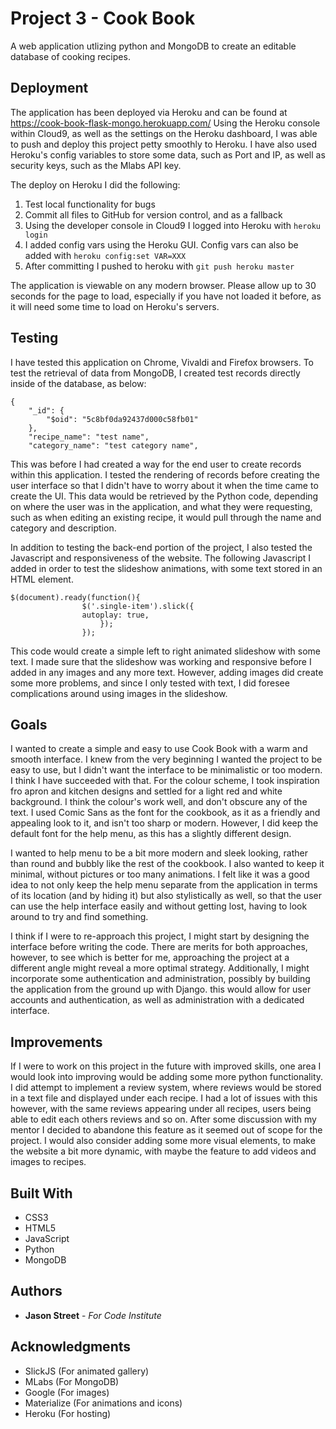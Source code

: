 # Project 3 - Cook Book

A web application utlizing python and MongoDB to create an editable database of cooking recipes.

## Deployment

The application has been deployed via Heroku and can be found at https://cook-book-flask-mongo.herokuapp.com/
Using the Heroku console within Cloud9, as well as the settings on the Heroku dashboard, I was able to push and deploy this project petty smoothly to Heroku. I have also used Heroku's config variables to store some data, such as Port and IP, as well as security keys, such as the Mlabs API key.

The deploy on Heroku I did the following:

1. Test local functionality for bugs
2. Commit all files to GitHub for version control, and as a fallback
3. Using the developer console in Cloud9 I logged into Heroku with ```heroku login```
4. I added config vars using the Heroku GUI. Config vars can also be added with ```heroku config:set VAR=XXX```
5. After committing I pushed to heroku with ```git push heroku master```


The application is viewable on any modern browser. Please allow up to 30 seconds for the page to load, especially if you have not loaded it before, as it will need some time to load on Heroku's servers.

## Testing

I have tested this application on Chrome, Vivaldi and Firefox browsers. To test the retrieval of data from MongoDB, I created test records directly inside of the database, as below:
```
{
    "_id": {
        "$oid": "5c8bf0da92437d000c58fb01"
    },
    "recipe_name": "test name",
    "category_name": "test category name",
```
This was before I had created a way for the end user to create records within this application. I tested the rendering of records before creating the user interface so that I didn't have to worry about it when the time came to create the UI. This data would be retrieved by the Python code, depending on where the user was in the application, and what they were requesting, such as when editing an existing recipe, it would pull through the name and category and description.

In addition to testing the back-end portion of the project, I also tested the Javascript and responsiveness of the website. The following Javascript I added in order to test the slideshow animations, with some text stored in an HTML element. 

```
$(document).ready(function(){
                $('.single-item').slick({
                autoplay: true,
                    });
                });
```
This code would create a simple left to right animated slideshow with some text. I made sure that the slideshow was working and responsive before I added in any images and any more text. However, adding images did create some more problems, and since I only tested with text, I did foresee complications around using images in the slideshow.

## Goals

I wanted to create a simple and easy to use Cook Book with a warm and smooth interface. I knew from the very beginning I wanted the project to be easy to use, but I didn't want the interface to be minimalistic or too modern. I think I have succeeded with that. For the colour scheme, I took inspiration fro apron and kitchen designs and settled for a light red and white background. I think the colour's work well, and don't obscure any of the text. I used Comic Sans as the font for the cookbook, as it as a friendly and appealing look to it, and isn't too sharp or modern. However, I did keep the default font for the help menu, as this has a slightly different design.

I wanted to help menu to be a bit more modern and sleek looking, rather than round and bubbly like the rest of the cookbook. I also wanted to keep it minimal, without pictures or too many animations. I felt like it was a good idea to not only keep the help menu separate from the application in terms of its location (and by hiding it) but also stylistically as well, so that the user can use the help interface easily and without getting lost, having to look around to try and find something.

I think if I were to re-approach this project, I might start by designing the interface before writing the code. There are merits for both approaches, however, to see which is better for me, approaching the project at a different angle might reveal a more optimal strategy. Additionally, I might incorporate some authentication and administration, possibly by building the application from the ground up with Django. this would allow for user accounts and authentication, as well as administration with a dedicated interface.

## Improvements

If I were to work on this project in the future with improved skills, one area I would look into improving would be adding some more python functionality. I did attempt to implement a review system, where reviews would be stored in a text file and displayed under each recipe. I had a lot of issues with this however, with the same reviews appearing under all recipes, users being able to edit each others reviews and so on. After some discussion with my mentor I decided to abandone this feature as it seemed out of scope for the project. I would also consider adding some more visual elements, to make the website a bit more dynamic, with maybe the feature to add videos and images to recipes.


## Built With

* CSS3
* HTML5
* JavaScript
* Python
* MongoDB

## Authors

* **Jason Street** - *For Code Institute*

## Acknowledgments

* SlickJS (For animated gallery)
* MLabs (For MongoDB)
* Google (For images)
* Materialize (For animations and icons)
* Heroku (For hosting)
